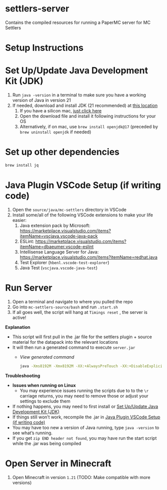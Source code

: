 # settlers-server
 Contains the compiled resources for running a PaperMC server for MC Settlers

# Setup Instructions 
# Set Up/Update Java Development Kit (JDK)

1. Run `java -version` in a terminal to make sure you have a working version of Java in version 21
2. If needed, download and install JDK (21 recommended) at [this location](https://www.oracle.com/java/technologies/downloads/#jdk21-mac)
    1. If you have a silicon mac, [just click here](https://download.oracle.com/java/21/latest/jdk-21_macos-aarch64_bin.dmg)
    2. Open the download file and install it following instructions for your OS
    3. Alternatively, if on mac, use `brew install openjdk@17` (preceded by `brew uninstall openjdk` if needed)

# Set up other dependencies

```bash
brew install jq
```

# Java Plugin VSCode Setup (if writing code)

1. Open the `source/java/mc-settlers` directory in VSCode
2. Install some/all of the following VSCode extensions to make your life easier:
    1. Java extension pack by Microsoft: https://marketplace.visualstudio.com/items?itemName=vscjava.vscode-java-pack 
    2. ESLint: https://marketplace.visualstudio.com/items?itemName=dbaeumer.vscode-eslint
    3. Intellisense Language Server for Java: https://marketplace.visualstudio.com/items?itemName=redhat.java
    4. Test Explorer (`hbenl.vscode-test-explorer`)
    5. Java Test (`vscjava.vscode-java-test`)

# Run Server

1. Open a terminal and navigate to where you pulled the repo
2. Go into `mc-settlers-source/bash` and run `.start.sh`
3. If all goes well, the script will hang at `Timings reset` , the server is active!

**Explanation**

- This script will first pull in the .jar file for the settlers plugin + source material for the datapack into the relevant locations
- It will then run a generated command to execute `server.jar`
    - *View generated command*
        
        ```bash
        java -Xms8192M -Xmx8192M -XX:+AlwaysPreTouch -XX:+DisableExplicitGC -XX:+ParallelRefProcEnabled -XX:+PerfDisableSharedMem -XX:+UnlockExperimentalVMOptions -XX:+UseG1GC -XX:G1HeapRegionSize=8M -XX:G1HeapWastePercent=5 -XX:G1MaxNewSizePercent=40 -XX:G1MixedGCCountTarget=4 -XX:G1MixedGCLiveThresholdPercent=90 -XX:G1NewSizePercent=30 -XX:G1RSetUpdatingPauseTimePercent=5 -XX:G1ReservePercent=20 -XX:InitiatingHeapOccupancyPercent=15 -XX:MaxGCPauseMillis=200 -XX:MaxTenuringThreshold=1 -XX:SurvivorRatio=32 -Dusing.aikars.flags=https://mcflags.emc.gs -Daikars.new.flags=true -jar server.jar nogui
        ```
        

**Troubleshooting**

- **Issues when running on Linux**
    - You may experience issues running the scripts due to to the `\r` carriage returns, you may need to remove those or adjust your settings to exclude them
- If nothing happens, you may need to first install or [Set Up/Update Java Development Kit (JDK)](https://www.notion.so/Set-Up-Update-Java-Development-Kit-JDK-12c755b5bfdb803a95f7e312be1e6eec?pvs=21)
- If things still won’t work, recompile the .jar in [Java Plugin VSCode Setup (if writing code)](https://www.notion.so/Java-Plugin-VSCode-Setup-if-writing-code-12c755b5bfdb8039a849d944078401c6?pvs=21)
- You may have too new a version of Java running, type `java -version` to see what’s running.
- If you get `zip END header not found`, you may have run the start script while the .jar was being compiled

# Open Server in Minecraft

1. Open Minecraft in version `1.21` (TODO: Make compatible with more versions)
